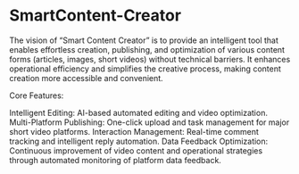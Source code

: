 # SmartContent-Creator
The vision of “Smart Content Creator” is to provide an intelligent tool that enables effortless creation, publishing, and optimization of various content forms (articles, images, short videos) without technical barriers. It enhances operational efficiency and simplifies the creative process, making content creation more accessible and convenient.


Core Features:

Intelligent Editing: AI-based automated editing and video optimization.
Multi-Platform Publishing: One-click upload and task management for major short video platforms.
Interaction Management: Real-time comment tracking and intelligent reply automation.
Data Feedback Optimization: Continuous improvement of video content and operational strategies through automated monitoring of platform data feedback.
